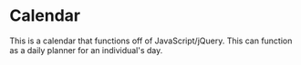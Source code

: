# Calendar
This is a calendar that functions off of JavaScript/jQuery. This can function as a daily planner for an individual's day.
